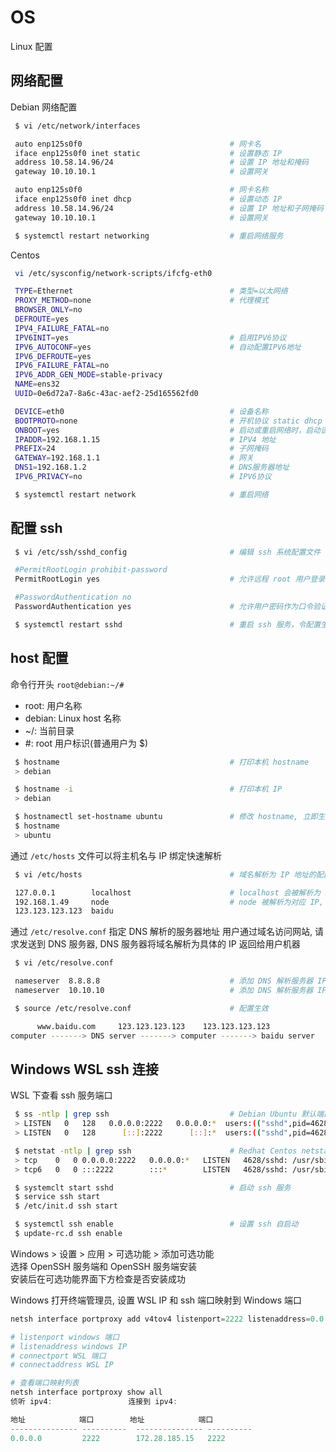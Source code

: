 <!--
 * @Author       : facsert
 * @Date         : 2023-07-07 17:42:21
 * @LastEditTime: 2023-09-07 22:20:53
 * @Description  : edit description
-->

# OS

Linux 配置

## 网络配置

Debian 网络配置

```bash
 $ vi /etc/network/interfaces

 auto enp125s0f0                                 # 网卡名
 iface enp125s0f0 inet static                    # 设置静态 IP
 address 10.58.14.96/24                          # 设置 IP 地址和掩码
 gateway 10.10.10.1                              # 设置网关

 auto enp125s0f0                                 # 网卡名称
 iface enp125s0f0 inet dhcp                      # 设置动态 IP
 address 10.58.14.96/24                          # 设置 IP 地址和子网掩码
 gateway 10.10.10.1                              # 设置网关

 $ systemctl restart networking                  # 重启网络服务
```

Centos

```bash
 vi /etc/sysconfig/network-scripts/ifcfg-eth0

 TYPE=Ethernet                                   # 类型=以太网络
 PROXY_METHOD=none                               # 代理模式
 BROWSER_ONLY=no
 DEFROUTE=yes                                    
 IPV4_FAILURE_FATAL=no
 IPV6INIT=yes                                    # 启用IPV6协议
 IPV6_AUTOCONF=yes                               # 自动配置IPV6地址
 IPV6_DEFROUTE=yes
 IPV6_FAILURE_FATAL=no
 IPV6_ADDR_GEN_MODE=stable-privacy
 NAME=ens32
 UUID=0e6d72a7-8a6c-43ac-aef2-25d165562fd0　　

 DEVICE=eth0                                     # 设备名称
 BOOTPROTO=none                                  # 开机协议 static dhcp none
 ONBOOT=yes                                      # 启动或重启网络时，启动该设备，yes启动，no不启动
 IPADDR=192.168.1.15                             # IPV4 地址
 PREFIX=24                                       # 子网掩码
 GATEWAY=192.168.1.1                             # 网关
 DNS1=192.168.1.2                                # DNS服务器地址
 IPV6_PRIVACY=no                                 # IPV6协议

 $ systemctl restart network                     # 重启网络
```

## 配置 ssh

```bash
 $ vi /etc/ssh/sshd_config                       # 编辑 ssh 系统配置文件

 #PermitRootLogin prohibit-password
 PermitRootLogin yes                             # 允许远程 root 用户登录

 #PasswordAuthentication no
 PasswordAuthentication yes                      # 允许用户密码作为口令验证

 $ systemctl restart sshd                        # 重启 ssh 服务，令配置生效
```

## host 配置

命令行开头 `root@debian:~/#` 

- root: 用户名称
- debian: Linux host 名称
- ~/: 当前目录
- #: root 用户标识(普通用户为 $)

```bash
 $ hostname                                      # 打印本机 hostname
 > debian

 $ hostname -i                                   # 打印本机 IP
 > debian

 $ hostnamectl set-hostname ubuntu               # 修改 hostname, 立即生效
 $ hostname
 > ubuntu
```

通过 `/etc/hosts` 文件可以将主机名与 IP 绑定快速解析

```bash
 $ vi /etc/hosts                                 # 域名解析为 IP 地址的配置文件

 127.0.0.1        localhost                      # localhost 会被解析为 IP 127.0.0.1
 192.168.1.49     node                           # node 被解析为对应 IP, 例如 ping node == ping 192.168.1.49
 123.123.123.123  baidu                           
```

通过 `/etc/resolve.conf` 指定 DNS 解析的服务器地址
用户通过域名访问网站, 请求发送到 DNS 服务器, DNS 服务器将域名解析为具体的 IP 返回给用户机器

```bash
 $ vi /etc/resolve.conf

 nameserver  8.8.8.8                             # 添加 DNS 解析服务器 IP 地址
 nameserver  10.10.10                            # 添加 DNS 解析服务器 IP 地址

 $ source /etc/resolve.conf                      # 配置生效
```

```bash
      www.baidu.com     123.123.123.123    123.123.123.123
computer -------> DNS server -------> computer -------> baidu server

```

## Windows WSL ssh 连接

WSL 下查看 ssh 服务端口

```bash
 $ ss -ntlp | grep ssh                           # Debian Ubuntu 默认端口查看工具
 > LISTEN   0   128   0.0.0.0:2222   0.0.0.0:*  users:(("sshd",pid=4628fd=4))
 > LISTEN   0   128      [::]:2222      [::]:*  users:(("sshd",pid=4628,fd=3))

 $ netstat -ntlp | grep ssh                      # Redhat Centos netstat 查看端口
 > tcp    0   0 0.0.0.0:2222   0.0.0.0:*   LISTEN   4628/sshd: /usr/sbi 
 > tcp6   0   0 :::2222        :::*        LISTEN   4628/sshd: /usr/sbi 

 $ systemclt start sshd                          # 启动 ssh 服务
 $ service ssh start
 $ /etc/init.d ssh start

 $ systemctl ssh enable                          # 设置 ssh 自启动
 $ update-rc.d ssh enable
```

Windows > 设置 > 应用 > 可选功能 > 添加可选功能  
选择 OpenSSH 服务端和 OpenSSH 服务端安装  
安装后在可选功能界面下方检查是否安装成功  

Windows 打开终端管理员, 设置 WSL IP 和 ssh 端口映射到 Windows 端口

```powershell
netsh interface portproxy add v4tov4 listenport=2222 listenaddress=0.0.0.0 connectport=2222 connectaddress=172.28.185.15

# listenport windows 端口
# listenaddress windows IP
# connectport WSL 端口
# connectaddress WSL IP

# 查看端口映射列表
netsh interface portproxy show all
侦听 ipv4:                 连接到 ipv4:

地址            端口        地址            端口
--------------- ----------  --------------- ----------
0.0.0.0         2222        172.28.185.15   2222
```
